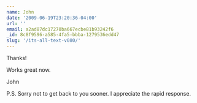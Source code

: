 ```yaml
---
name: John
date: '2009-06-19T23:20:36-04:00'
url: ''
email: a2ad87dc17270ba667ecbe81b93242f6
_id: 8c8f9596-a585-4fa5-bbba-1279536edd47
slug: '/its-all-text-v080/'
---
```


Thanks!

Works great now.

John

P.S. Sorry not to get back to you sooner. I appreciate the rapid response.
